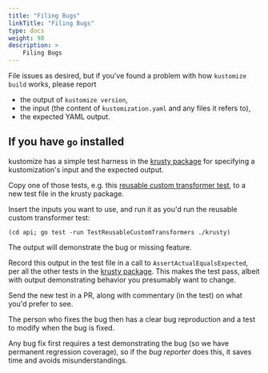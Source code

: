 ```yaml
---
title: "Filing Bugs"
linkTitle: "Filing Bugs"
type: docs
weight: 98
description: >
    Filing Bugs
---
```



[krusty package]: /krusty
[reusable custom transformer test]: /krusty/customconfigreusable_test.go

File issues as desired, but if you've found a problem
with how `kustomize build` works, please report

 * the output of `kustomize version`,
 * the input (the content of `kustomization.yaml`
   and any files it refers to),
 * the expected YAML output.

## If you have `go` installed

kustomize has a simple test harness in the [krusty
package] for specifying a kustomization's input and the
expected output.

Copy one of those tests, e.g. this [reusable custom
transformer test], to a new test file in the 
krusty package.

Insert the inputs you want to use, and run it as
you'd run the reusable custom transformer test:

```
(cd api; go test -run TestReusableCustomTransformers ./krusty)
```

The output will demonstrate the bug or missing feature.

Record this output in the test file in a call to
`AssertActualEqualsExpected`, per all the other tests
in the [krusty package].  This makes the test pass,
albeit with output demonstrating behavior you
presumably want to change.

Send the new test in a PR, along with commentary (in
the test) on what you'd prefer to see.

The person who fixes the bug then has a clear bug
reproduction and a test to modify when the bug is
fixed.

Any bug fix first requires a test demonstrating the bug
(so we have permanent regression coverage), so if the
_bug reporter_ does this, it saves time and avoids
misunderstandings.
